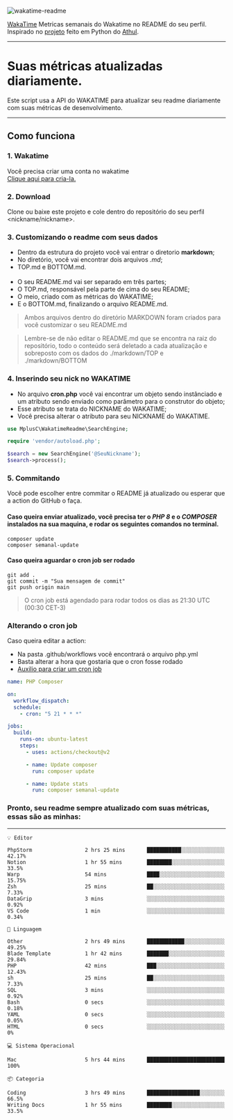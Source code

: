 ![wakatime-readme](https://socialify.git.ci/bymatheus/wakatime-readme/image?description=1&descriptionEditable=M%C3%A9tricas%20semanais%20do%20Wakatime%20no%20seu%20README%20de%20perfil.&font=KoHo&forks=1&language=1&owner=1&pattern=Signal&stargazers=1&theme=Dark)

[WakaTime](https://wakatime.com) Metricas semanais do Wakatime no README do seu perfil. <br>
Inspirado no [projeto](https://github.com/athul/waka-readme) feito em Python do [Athul](https://github.com/athul).
___

# Suas métricas atualizadas diariamente.
Este script usa a API do WAKATIME para atualizar seu readme diariamente com suas métricas de desenvolvimento.

___

## Como funciona

### 1. Wakatime
Você precisa criar uma conta no wakatime <br>
[Clique aqui para cria-la.](https://wakatime.com) 

### 2. Download
Clone ou baixe este projeto e cole dentro do repositório do seu perfil <nickname/nickname>.

### 3. Customizando o readme com seus dados
- Dentro da estrutura do projeto você vai entrar o diretorio **markdown**;  
- No diretório, você vai encontrar dois arquivos *.md*;
- TOP.md e BOTTOM.md.
<br><br>
- O seu README.md vai ser separado em três partes; 
- O TOP.md, responsável pela parte de cima do seu README;
- O meio, criado com as métricas do WAKATIME;
- E o BOTTOM.md, finalizando o arquivo README.md.<br>

> Ambos arquivos dentro do diretório MARKDOWN foram criados para você customizar o seu README.md

> Lembre-se de não editar o README.md que se encontra na raiz do repositório, todo o conteúdo será deletado a cada atualização e sobreposto com os dados do ./markdown/TOP e ./markdown/BOTTOM

### 4. Inserindo seu nick no WAKATIME
- No arquivo **cron.php** você vai encontrar um objeto sendo instânciado e um atributo sendo enviado como parâmetro para o construtor do objeto;
- Esse atributo se trata do NICKNAME do WAKATIME;
- Você precisa alterar o atributo para seu NICKNAME do WAKATIME.

```php
use MplusC\WakatimeReadme\SearchEngine;

require 'vendor/autoload.php';

$search = new SearchEngine('@SeuNickname');
$search->process();
```

### 5. Commitando
Você pode escolher entre commitar o README já atualizado ou esperar que a action do GitHub o faça. <br>

#### Caso queira enviar atualizado, você precisa ter o *PHP 8* e o *COMPOSER* instalados na sua maquina, e rodar os seguintes comandos no terminal.
```composer
composer update
composer semanal-update 
```

#### Caso queira aguardar o cron job ser rodado 
```git 
git add .
git commit -m "Sua mensagem de commit"
git push origin main
```

>O cron job está agendado para rodar todos os dias as 21:30 UTC (00:30 CET-3) 

### Alterando o cron job
Caso queira editar a action:

- Na pasta .github/workflows você encontrará o arquivo php.yml
- Basta alterar a hora que gostaria que o cron fosse rodado
- [Auxilio para criar um cron job](https://crontab.guru)

```yml
name: PHP Composer

on:
  workflow_dispatch:
  schedule:
    - cron: "5 21 * * *"

jobs:
  build:
    runs-on: ubuntu-latest
    steps:
      - uses: actions/checkout@v2

      - name: Update composer
        run: composer update

      - name: Update stats
        run: composer semanal-update
```

### Pronto, seu readme sempre atualizado com suas métricas, essas são as minhas:

___
```text
💡 Editor

PhpStorm                 2 hrs 25 mins       ███████████░░░░░░░░░░░░░░     42.17%
Notion                   1 hr 55 mins        ████████░░░░░░░░░░░░░░░░░      33.5%
Warp                     54 mins             ████░░░░░░░░░░░░░░░░░░░░░     15.75%
Zsh                      25 mins             ██░░░░░░░░░░░░░░░░░░░░░░░      7.33%
DataGrip                 3 mins              ░░░░░░░░░░░░░░░░░░░░░░░░░      0.92%
VS Code                  1 min               ░░░░░░░░░░░░░░░░░░░░░░░░░      0.34%
```
```text
💬 Linguagem

Other                    2 hrs 49 mins       ████████████░░░░░░░░░░░░░     49.25%
Blade Template           1 hr 42 mins        ███████░░░░░░░░░░░░░░░░░░     29.84%
PHP                      42 mins             ███░░░░░░░░░░░░░░░░░░░░░░     12.43%
sh                       25 mins             ██░░░░░░░░░░░░░░░░░░░░░░░      7.33%
SQL                      3 mins              ░░░░░░░░░░░░░░░░░░░░░░░░░      0.92%
Bash                     0 secs              ░░░░░░░░░░░░░░░░░░░░░░░░░      0.18%
YAML                     0 secs              ░░░░░░░░░░░░░░░░░░░░░░░░░      0.05%
HTML                     0 secs              ░░░░░░░░░░░░░░░░░░░░░░░░░         0%
```
```text
💻 Sistema Operacional

Mac                      5 hrs 44 mins       █████████████████████████       100%
```
```text
📦 Categoria

Coding                   3 hrs 49 mins       █████████████████░░░░░░░░      66.5%
Writing Docs             1 hr 55 mins        ████████░░░░░░░░░░░░░░░░░      33.5%
```
